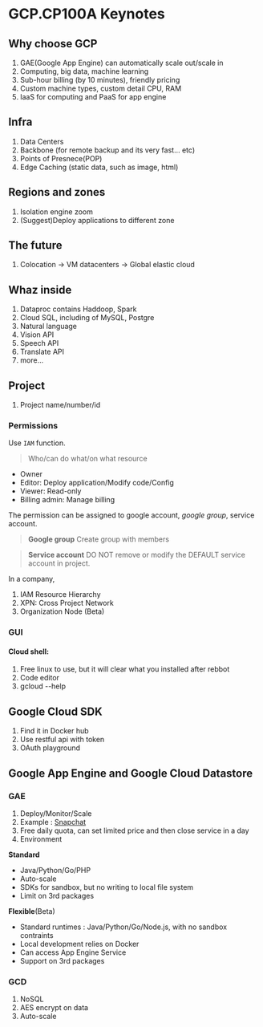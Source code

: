 # GCP.CP100A Keynotes

## Why choose GCP
1. GAE(Google App Engine) can automatically scale out/scale in
2. Computing, big data, machine learning
3. Sub-hour billing (by 10 minutes), friendly pricing
4. Custom machine types, custom detail CPU, RAM
5. laaS for computing and PaaS for app engine

## Infra
1. Data Centers
2. Backbone (for remote backup and its very fast... etc)
3. Points of Presnece(POP)
4. Edge Caching (static data, such as image, html)

## Regions and zones
1. Isolation engine zoom
2. (Suggest)Deploy applications to different zone

## The future
1. Colocation -> VM datacenters -> Global elastic cloud

## Whaz inside
1. Dataproc contains Haddoop, Spark
2. Cloud SQL, including of MySQL, Postgre
3. Natural language
4. Vision API
5. Speech API
6. Translate API
7. more...

## Project
1. Project name/number/id

### Permissions

Use `IAM` function.

> Who/can do what/on what resource

* Owner
* Editor: Deploy application/Modify code/Config
* Viewer: Read-only
* Billing admin: Manage billing

The permission can be assigned to google account, *google group*, service account.

> **Google group**
> Create group with members

> **Service account**
> DO NOT remove or modify the DEFAULT service account in project.

In a company,
1. IAM Resource Hierarchy
2. XPN: Cross Project Network
3. Organization Node (Beta)


### GUI

#### Cloud shell: 
1. Free linux to use, but it will clear what you installed after rebbot
2. Code editor
3. gcloud --help


## Google Cloud SDK
1. Find it in Docker hub
2. Use restful api with token
3. OAuth playground


## Google App Engine and Google Cloud Datastore

### GAE

1. Deploy/Monitor/Scale
2. Example : [Snapchat](https://www.snapchat.com/)
3. Free daily quota, can set limited price and then close service in a day
4. Environment

**Standard**
- Java/Python/Go/PHP
- Auto-scale
- SDKs for sandbox, but no writing to local file system
- Limit on 3rd packages

**Flexible**(Beta)
- Standard runtimes : Java/Python/Go/Node.js, with no sandbox contraints
- Local development relies on Docker
- Can access App Engine Service
- Support on 3rd packages

### GCD

1. NoSQL
2. AES encrypt on data
3. Auto-scale




